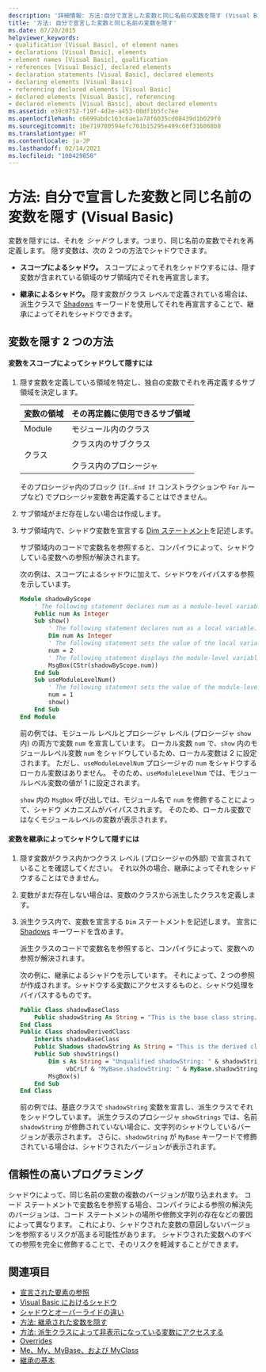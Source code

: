 ```yaml
---
description: '詳細情報: 方法:自分で宣言した変数と同じ名前の変数を隠す (Visual Basic)'
title: '方法: 自分で宣言した変数と同じ名前の変数を隠す'
ms.date: 07/20/2015
helpviewer_keywords:
- qualification [Visual Basic], of element names
- declarations [Visual Basic], elements
- element names [Visual Basic], qualification
- references [Visual Basic], declared elements
- declaration statements [Visual Basic], declared elements
- declaring elements [Visual Basic]
- referencing declared elements [Visual Basic]
- declared elements [Visual Basic], referencing
- declared elements [Visual Basic], about declared elements
ms.assetid: e39c0752-f19f-4d2e-a453-00df1b5fc7ee
ms.openlocfilehash: c6699abdc163c6ae1a78f6035cd08439d1b029f0
ms.sourcegitcommit: 10e719780594efc781b15295e499c66f316068b8
ms.translationtype: HT
ms.contentlocale: ja-JP
ms.lasthandoff: 02/14/2021
ms.locfileid: "100429858"
---
```

# <a name="how-to-hide-a-variable-with-the-same-name-as-your-variable-visual-basic"></a>方法: 自分で宣言した変数と同じ名前の変数を隠す (Visual Basic)

変数を隠すには、それを *シャドウ* します。つまり、同じ名前の変数でそれを再定義します。 隠す変数は、次の 2 つの方法でシャドウできます。

- **スコープによるシャドウ。** スコープによってそれをシャドウするには、隠す変数が含まれている領域のサブ領域内でそれを再宣言します。

- **継承によるシャドウ。** 隠す変数がクラス レベルで定義されている場合は、派生クラスで [Shadows](../../../language-reference/modifiers/shadows.md) キーワードを使用してそれを再宣言することで、継承によってそれをシャドウできます。

## <a name="two-ways-to-hide-a-variable"></a>変数を隠す 2 つの方法

#### <a name="to-hide-a-variable-by-shadowing-it-through-scope"></a>変数をスコープによってシャドウして隠すには

1. 隠す変数を定義している領域を特定し、独自の変数でそれを再定義するサブ領域を決定します。

    |変数の領域|その再定義に使用できるサブ領域|
    |-----------------------|-------------------------------------------|
    |Module|モジュール内のクラス|
    |クラス|クラス内のサブクラス<br /><br /> クラス内のプロシージャ|

    そのプロシージャ内のブロック (`If`...`End If` コンストラクションや `For` ループなど) でプロシージャ変数を再定義することはできません。

2. サブ領域がまだ存在しない場合は作成します。

3. サブ領域内で、シャドウ変数を宣言する [Dim ステートメント](../../../language-reference/statements/dim-statement.md)を記述します。

    サブ領域内のコードで変数名を参照すると、コンパイラによって、シャドウしている変数への参照が解決されます。

    次の例は、スコープによるシャドウに加えて、シャドウをバイパスする参照を示しています。

    ```vb
    Module shadowByScope
        ' The following statement declares num as a module-level variable.
        Public num As Integer
        Sub show()
            ' The following statement declares num as a local variable.
            Dim num As Integer
            ' The following statement sets the value of the local variable.
            num = 2
            ' The following statement displays the module-level variable.
            MsgBox(CStr(shadowByScope.num))
        End Sub
        Sub useModuleLevelNum()
            ' The following statement sets the value of the module-level variable.
            num = 1
            show()
        End Sub
    End Module
    ```

    前の例では、モジュール レベルとプロシージャ レベル (プロシージャ `show` 内) の両方で変数 `num` を宣言しています。 ローカル変数 `num` で、`show` 内のモジュールレベル変数 `num` をシャドウしているため、ローカル変数は 2 に設定されます。 ただし、`useModuleLevelNum` プロシージャの `num` をシャドウするローカル変数はありません。 そのため、`useModuleLevelNum` では、モジュールレベル変数の値が 1 に設定されます。

    `show` 内の `MsgBox` 呼び出しでは、モジュール名で `num` を修飾することによって、シャドウ メカニズムがバイパスされます。 そのため、ローカル変数ではなくモジュールレベルの変数が表示されます。

#### <a name="to-hide-a-variable-by-shadowing-it-through-inheritance"></a>変数を継承によってシャドウして隠すには

1. 隠す変数がクラス内かつクラス レベル (プロシージャの外部) で宣言されていることを確認してください。 それ以外の場合、継承によってそれをシャドウすることはできません。

2. 変数がまだ存在しない場合は、変数のクラスから派生したクラスを定義します。

3. 派生クラス内で、変数を宣言する `Dim` ステートメントを記述します。 宣言に [Shadows](../../../language-reference/modifiers/shadows.md) キーワードを含めます。

    派生クラスのコードで変数名を参照すると、コンパイラによって、変数への参照が解決されます。

    次の例に、継承によるシャドウを示しています。 それによって、2 つの参照が作成されます。シャドウする変数にアクセスするものと、シャドウ処理をバイパスするものです。

    ```vb
    Public Class shadowBaseClass
        Public shadowString As String = "This is the base class string."
    End Class
    Public Class shadowDerivedClass
        Inherits shadowBaseClass
        Public Shadows shadowString As String = "This is the derived class string."
        Public Sub showStrings()
            Dim s As String = "Unqualified shadowString: " & shadowString &
                 vbCrLf & "MyBase.shadowString: " & MyBase.shadowString
            MsgBox(s)
        End Sub
    End Class
    ```

    前の例では、基底クラスで `shadowString` 変数を宣言し、派生クラスでそれをシャドウしています。 派生クラスのプロシージャ `showStrings` では、名前 `shadowString` が修飾されていない場合に、文字列のシャドウしているバージョンが表示されます。 さらに、`shadowString` が `MyBase` キーワードで修飾されている場合は、シャドウされたバージョンが表示されます。

## <a name="robust-programming"></a>信頼性の高いプログラミング

シャドウによって、同じ名前の変数の複数のバージョンが取り込まれます。 コード ステートメントで変数名を参照する場合、コンパイラによる参照の解決先のバージョンは、コード ステートメントの場所や修飾文字列の存在などの要因によって異なります。 これにより、シャドウされた変数の意図しないバージョンを参照するリスクが高まる可能性があります。 シャドウされた変数へのすべての参照を完全に修飾することで、そのリスクを軽減することができます。

## <a name="see-also"></a>関連項目

- [宣言された要素の参照](references-to-declared-elements.md)
- [Visual Basic におけるシャドウ](shadowing.md)
- [シャドウとオーバーライドの違い](differences-between-shadowing-and-overriding.md)
- [方法: 継承された変数を隠す](how-to-hide-an-inherited-variable.md)
- [方法: 派生クラスによって非表示になっている変数にアクセスする](how-to-access-a-variable-hidden-by-a-derived-class.md)
- [Overrides](../../../language-reference/modifiers/overrides.md)
- [Me、My、MyBase、および MyClass](../../program-structure/me-my-mybase-and-myclass.md)
- [継承の基本](../objects-and-classes/inheritance-basics.md)
